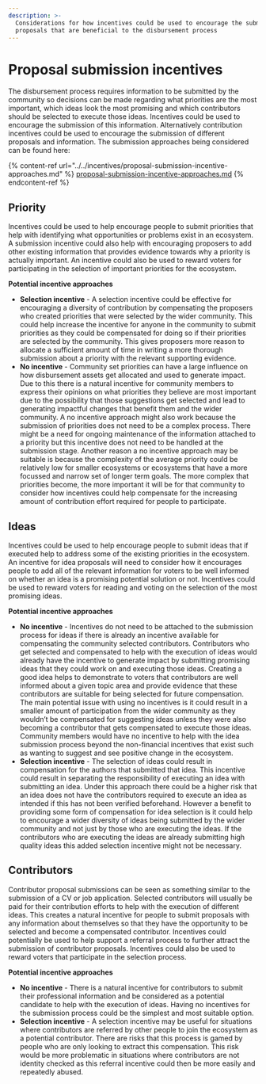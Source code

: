 ```yaml
---
description: >-
  Considerations for how incentives could be used to encourage the submission of
  proposals that are beneficial to the disbursement process
---
```


# Proposal submission incentives

The disbursement process requires information to be submitted by the community so decisions can be made regarding what priorities are the most important, which ideas look the most promising and which contributors should be selected to execute those ideas. Incentives could be used to encourage the submission of this information. Alternatively contribution incentives could be used to encourage the submission of different proposals and information. The submission approaches being considered can be found here:

{% content-ref url="../../incentives/proposal-submission-incentive-approaches.md" %}
[proposal-submission-incentive-approaches.md](../../incentives/proposal-submission-incentive-approaches.md)
{% endcontent-ref %}



## Priority

Incentives could be used to help encourage people to submit priorities that help with identifying what opportunities or problems exist in an ecosystem. A submission incentive could also help with encouraging proposers to add other existing information that provides evidence towards why a priority is actually important. An incentive could also be used to reward voters for participating in the selection of important priorities for the ecosystem.



**Potential incentive approaches**

* **Selection incentive** - A selection incentive could be effective for encouraging a diversity of contribution by compensating the proposers who created priorities that were selected by the wider community. This could help increase the incentive for anyone in the community to submit priorities as they could be compensated for doing so if their priorities are selected by the community. This gives proposers more reason to allocate a sufficient amount of time in writing a more thorough submission about a priority with the relevant supporting evidence.
* **No incentive** - Community set priorities can have a large influence on how disbursement assets get allocated and used to generate impact. Due to this there is a natural incentive for community members to express their opinions on what priorities they believe are most important due to the possibility that those suggestions get selected and lead to generating impactful changes that benefit them and the wider community. A no incentive approach might also work because the submission of priorities does not need to be a complex process. There might be a need for ongoing maintenance of the information attached to a priority but this incentive does not need to be handled at the submission stage. Another reason a no incentive approach may be suitable is because the complexity of the average priority could be relatively low for smaller ecosystems or ecosystems that have a more focussed and narrow set of longer term goals. The more complex that priorities become, the more important it will be for that community to consider how incentives could help compensate for the increasing amount of contribution effort required for people to participate.



## Ideas

Incentives could be used to help encourage people to submit ideas that if executed help to address some of the existing priorities in the ecosystem. An incentive for idea proposals will need to consider how it encourages people to add all of the relevant information for voters to be well informed on whether an idea is a promising potential solution or not. Incentives could be used to reward voters for reading and voting on the selection of the most promising ideas.



**Potential incentive approaches**

* **No incentive** - Incentives do not need to be attached to the submission process for ideas if there is already an incentive available for compensating the community selected contributors. Contributors who get selected and compensated to help with the execution of ideas would already have the incentive to generate impact by submitting promising ideas that they could work on and executing those ideas. Creating a good idea helps to demonstrate to voters that contributors are well informed about a given topic area and provide evidence that these contributors are suitable for being selected for future compensation. The main potential issue with using no incentives is it could result in a smaller amount of participation from the wider community as they wouldn’t be compensated for suggesting ideas unless they were also becoming a contributor that gets compensated to execute those ideas. Community members would have no incentive to help with the idea submission process beyond the non-financial incentives that exist such as wanting to suggest and see positive change in the ecosystem.
* **Selection incentive** - The selection of ideas could result in compensation for the authors that submitted that idea. This incentive could result in separating the responsibility of executing an idea with submitting an idea. Under this approach there could be a higher risk that an idea does not have the contributors required to execute an idea as intended if this has not been verified beforehand. However a benefit to providing some form of compensation for idea selection is it could help to encourage a wider diversity of ideas being submitted by the wider community and not just by those who are executing the ideas. If the contributors who are executing the ideas are already submitting high quality ideas this added selection incentive might not be necessary.



## Contributors

Contributor proposal submissions can be seen as something similar to the submission of a CV or job application. Selected contributors will usually be paid for their contribution efforts to help with the execution of different ideas. This creates a natural incentive for people to submit proposals with any information about themselves so that they have the opportunity to be selected and become a compensated contributor. Incentives could potentially be used to help support a referral process to further attract the submission of contributor proposals. Incentives could also be used to reward voters that participate in the selection process.



**Potential incentive approaches**

* **No incentive** - There is a natural incentive for contributors to submit their professional information and be considered as a potential candidate to help with the execution of ideas. Having no incentives for the submission process could be the simplest and most suitable option.
* **Selection incentive** - A selection incentive may be useful for situations where contributors are referred by other people to join the ecosystem as a potential contributor. There are risks that this process is gamed by people who are only looking to extract this compensation. This risk would be more problematic in situations where contributors are not identity checked as this referral incentive could then be more easily and repeatedly abused.
